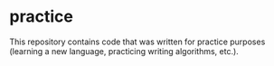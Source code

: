 # practice
This repository contains code that was written for practice purposes (learning a new language, practicing writing algorithms, etc.).
